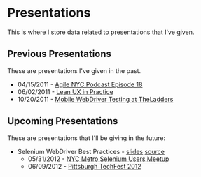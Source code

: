 # Presentations

This is where I store data related to presentations that I've given.

## Previous Presentations

These are presentations I've given in the past.

  * 04/15/2011 - [Agile NYC Podcast Episode 18](http://www.incrementor.com/agilenyc/media/podcasts/agilenyc_episode18.m4a)
  * 06/02/2011 - [Lean UX in Practice](https://vimeo.com/24638334)
  * 10/20/2011 - [Mobile WebDriver Testing at TheLadders](https://vimeo.com/30959886)

## Upcoming Presentations

These are presentations that I'll be giving in the future:

  * Selenium WebDriver Best Practices - [slides](http://benburton.github.com/presentations/webdriver-best-practices) [source](https://github.com/benburton/presentations/tree/master/webdriver-best-practices/src)
      * 05/31/2012 - [NYC Metro Selenium Users Meetup](http://www.meetup.com/NYCSelenium/events/65086552/)
      * 06/09/2012 - [Pittsburgh TechFest 2012](http://pghtechfest.com/Sessions.html)

